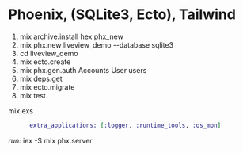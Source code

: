 # Phoenix, (SQLite3, Ecto), Tailwind

1. mix archive.install hex phx_new
2. mix phx.new liveview_demo --database sqlite3
3. cd liveview_demo
4. mix ecto.create
5. mix phx.gen.auth Accounts User users
6. mix deps.get
7. mix ecto.migrate
8. mix test

mix.exs
```elixir
      extra_applications: [:logger, :runtime_tools, :os_mon]
```

*run:* iex -S mix phx.server
